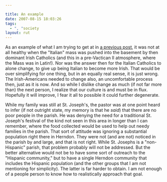 ```yaml
---

title: An example
date: 2007-08-15 18:03:26
tags:
  - ", "society
layout: rut
---
```


As an example of what I am trying to get at in [a previous post](http://www.schierer.org/~luke/log/20070813-0956/the-melting-pot-as-a-crock-pot), it was not at all healthy when the "Italian" mass was pushed into the basement by then dominant Irish Catholics (and this in a pre-Vactican II atmosphere, where the Mass was in Latin!).  Nor was the answer then for the Italian Catholics to alone change, to give up being Italian to become more Irish.  That would be over simplifying for one thing, but in an equally real sense, it is just wrong.  The Irish-Americans needed to change also, an uncomfortable process then, just as it is now.  And so while I dislike change as much (if not far more than) the next person, I realize that our culture is and must be in flux.  Hopefully it will improve, I fear it all to possible it could further degenerate. 

While my family was still at St. Joseph's, the pastor was at one point heard to infer (if not outright state, my memory is that he *said*) that there are no poor people in the parish.  He was denying the need for a traditional St. Joseph's festival of the kind not seen in this area in longer than I can remember, where the food collected would be used to help out needy families in the parish.  That sort of attitude was ignoring a substantial population right there in Herndon.  They were not (and are not) noticed in the parish by and large, and that is not right.  While St. Josephs is a "non-Hispanic" parish, that problem probably will not be addressed.  But the better alternative would not be to have some sort of outreach to the "Hispanic community," but to have a single Herndon community that includes the Hispanic population (and the other groups that I am not mentioning for simplicity).  The latter is far harder to obtain.  I am not enough of a people person to know how to realistically approach that goal. 

